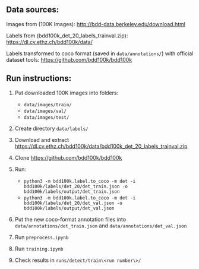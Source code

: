 ## Data sources:
Images from (100K Images): http://bdd-data.berkeley.edu/download.html

Labels from (bdd100k_det_20_labels_trainval.zip): https://dl.cv.ethz.ch/bdd100k/data/

Labels transformed to coco format (saved in `data/annotations/`) with official dataset tools: https://github.com/bdd100k/bdd100k



## Run instructions:

1. Put downloaded 100K images into folders:
    - `data/images/train/`
    - `data/images/val/`
    - `data/images/test/`

2. Create directory `data/labels/`
3. Download and extract https://dl.cv.ethz.ch/bdd100k/data/bdd100k_det_20_labels_trainval.zip 
3. Clone https://github.com/bdd100k/bdd100k
4. Run: 
    - `python3 -m bdd100k.label.to_coco -m det -i bdd100k/labels/det_20/det_train.json -o bdd100k/labels/output/det_train.json`
    - `python3 -m bdd100k.label.to_coco -m det -i bdd100k/labels/det_20/det_val.json -o bdd100k/labels/output/det_val.json`
4. Put the new coco-format annotation files into `data/annotations/det_train.json` and `data/annotations/det_val.json`
3. Run `preprocess.ipynb`
4. Run `training.ipynb`
5. Check results in `runs/detect/train\<run number\>/`
